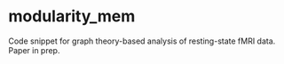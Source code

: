 # modularity_mem

Code snippet for graph theory-based analysis of resting-state fMRI data. Paper in prep.
